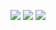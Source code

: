 
<img src="https://github-readme-stats.vercel.app/api?username=LecoSchmittElias&show_icons=true&theme=tokyonight"/> <img src="https://github-readme-stats-eight-theta.vercel.app/api/top-langs/?username=LecoSchmittElias&layout=compact&langs_count=8&theme=tokyonight&include_all_commits=true&count_private=true"/>
<img src="https://github-readme-streak-stats.herokuapp.com/?user=LecoSchmittElias&theme=tokyonight"/>

